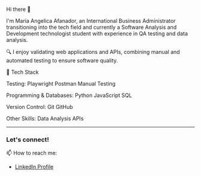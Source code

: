 Hi there 👋

I'm Maria Angelica Afanador, an International Business Administrator transitioning into the tech field and currently a Software Analysis and Development technologist student with experience in QA testing and data analysis.

🔍 I enjoy validating web applications and APIs, combining manual and automated testing to ensure software quality.

🚀 Tech Stack

Testing: Playwright Postman Manual Testing

Programming & Databases: Python JavaScript SQL

Version Control: Git GitHub

Other Skills: Data Analysis APIs


---
### Let's connect!

📫 How to reach me:
* [LinkedIn Profile](https://www.linkedin.com/in/angelica-afanador-23a87419a/) 
